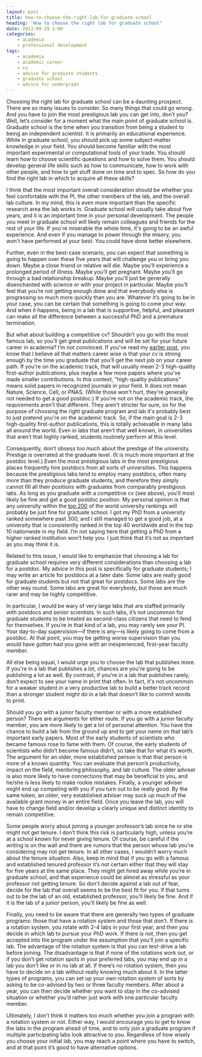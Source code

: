```yaml
---
layout: post
title: how-to-choose-the-right-lab-for-graduate-school
heading: "How to choose the right lab for graduate school"
date: 2013-09-29 1:00
categories: 
    - academia
    - professional development
tags:
    - academia
    - academic career
    - cv
    - advice for graduate students
    - graduate school
    - advice for undergrads
---
```

Choosing the right lab for graduate school can be a daunting prospect. There are so many issues to consider. So many things that could go wrong. And you have to join the most prestigious lab you can get into, don’t you? Well, let’s consider for a moment what the main point of graduate school is. Graduate school is the time when you transition from being a student to being an independent scientist. It is primarily an educational experience. While in graduate school, you should pick up some subject-matter knowledge in your field. You should become familiar with the most important experimental or computational tools of your trade. You should learn how to choose scientific questions and how to solve them. You should develop general life skills such as how to communicate, how to work with other people, and how to get stuff done on time and to spec. So how do you find the right lab in which to acquire all these skills? 

<!--more-->

I think that the most important overall consideration should be whether you feel comfortable with the PI, the other members of the lab, and the overall lab culture. In my mind, this is even more important than the specific research area the lab works in. Graduate school will usually take about five years, and it is an important time in your personal development. The people you meet in graduate school will likely remain colleagues and friends for the rest of your life. If you're miserable the whole time, it's going to be an awful experience. And even if you manage to power through the misery, you won't have performed at your best. You could have done better elsewhere.

Further, even in the best-case scenario, you can expect that something is going to happen over these five years that will challenge you or bring you down. Maybe a close friend or relative will die. Maybe you’ll experience a prolonged period of illness. Maybe you’ll get pregnant. Maybe you’ll go through a bad relationship breakup. Maybe you’ll just be generally disenchanted with science or with your project in particular. Maybe you’ll feel that you’re not getting enough done and that everybody else is progressing so much more quickly than you are. Whatever it’s going to be in your case, you can be certain that something is going to come your way. And when it happens, being in a lab that is supportive, helpful, and pleasant can make all the difference between a successful PhD and a premature termination.

But what about building a competitive cv? Shouldn’t you go with the most famous lab, so you’ll get great publications and will be set for your future career in academia? I’m not convinced. If you've read my [earlier post](/blog/2013/9/6/from-undergraduate-to-faculty-member-critical-decision-points-in-the-academic-career), you know that I believe all that matters career wise is that your cv is strong enough by the time you graduate that you'll get the next job on your career path. If you're on the academic track, that will usually mean 2-3 high-quality first-author publications, plus maybe a few more papers where you’ve made smaller contributions. In this context, "high-quality publications" means solid papers in recognized journals in your field. It does not mean Nature, Science, Cell, or PNAS. (While those won't hurt, they're generally not needed to get a good postdoc.) If you're not on the academic track, the requirements aren't that different. They aren't stricter for sure, so for the purpose of choosing the right graduate program and lab it's probably best to just pretend you're on the academic track. So, if the main goal is 2-3 high-quality first-author publications, this is totally achievable in many labs all around the world. Even in labs that aren’t that well known, in universities that aren’t that highly ranked, students routinely perform at this level.

Consequently, don’t obsess too much about the prestige of the university. Prestige is overrated at the graduate level. (It is much more important at the postdoc level.) Even the most prestigious labs in the most prestigious places frequently hire postdocs from all sorts of universities. This happens because the prestigious labs tend to employ many postdocs, often many more than they produce graduate students, and therefore they simply cannot fill all their positions with graduates from comparably prestigious labs. As long as you graduate with a competitive cv (see above), you’ll most likely be fine and get a good postdoc position. My personal opinion is that any university within the [top 200](http://www.shanghairanking.com/ARWU2013.html) of the world university rankings will probably be just fine for graduate school. I got my PhD from a university ranked somewhere past 300, and I still managed to get a good job, at a university that is consistently ranked in the top 40 worldwide and in the top 10 nationwide in my field. I’m not saying here that getting a PhD from a higher ranked institution won’t help you. I just think that it’s not as important as you may think it is. 

Related to this issue, I would like to emphasize that choosing a lab for graduate school requires very different considerations than choosing a lab for a postdoc. My advice in this post is specifically for graduate students; I may write an article for postdocs at a later date. Some labs are really good for graduate students but not that great for postdocs. Some labs are the other way round. Some labs are great for everybody, but those are much rarer and may be highly competitive.

In particular, I would be wary of very large labs that are staffed primarily with postdocs and senior scientists. In such labs, it’s not uncommon for graduate students to be treated as second-class citizens that need to fend for themselves. If you’re in that kind of a lab, you may rarely see your PI. Your day-to-day supervision—if there is any—is likely going to come from a postdoc. At that point, you may be getting worse supervision than you would have gotten had you gone with an inexperienced, first-year faculty member.

All else being equal, I would urge you to choose the lab that publishes more. If you're in a lab that publishes a lot, chances are you're going to be publishing a lot as well. By contrast, if you're in a lab that publishes rarely, don’t expect to see your name in print that often. In fact, it's not uncommon for a weaker student in a very productive lab to build a better track record than a stronger student might do in a lab that doesn't like to commit words to print.

Should you go with a junior faculty member or with a more established person? There are arguments for either route. If you go with a junior faculty member, you are more likely to get a lot of personal attention. You have the chance to build a lab from the ground up and to get your name on that lab’s important early papers. Most of the early students of scientists who became famous rose to fame with them. Of course, the early students of scientists who didn’t become famous didn’t, so take that for what it’s worth. The argument for an older, more established person is that that person is more of a known quantity. You can evaluate that person’s productivity, impact on the field, mentoring philosophy, and lab culture. The older adviser is also more likely to have connections that may be beneficial to you, and he/she is less likely to make rookie mistakes. Finally, a younger adviser might end up competing with you if you turn out to be really good. By the same token, an older, very established adviser may suck up much of the available grant money in an entire field. Once you leave the lab, you will have to change field and/or develop a clearly unique and distinct identity to remain competitive.

Some people worry about joining a younger professor’s lab since he or she might not get tenure. I don’t think this risk is particularly high, unless you’re at a school known for never giving tenure. Of course, be careful if the writing is on the wall and there are rumors that the person whose lab you’re considering may not get tenure. In all other cases, I wouldn’t worry much about the tenure situation. Also, keep in mind that if you go with a famous and established tenured professor it’s not certain either that they will stay for five years at the same place. They might get hired away while you’re in graduate school, and that experience could be almost as stressful as your professor not getting tenure. So don't decide against a lab out of fear, decide for the lab that overall seems to be the best fit for you. If that turns out to be the lab of an old, established professor, you’ll likely be fine. And if it is the lab of a junior person, you’ll likely be fine as well.

Finally, you need to be aware that there are generally two types of graduate programs: those that have a rotation system and those that don’t. If there is a rotation system, you rotate with 2-4 labs in your first year, and then you decide in which lab to pursue your PhD work. If there is not, then you get accepted into the program under the assumption that you’ll join a specific lab. The advantage of the rotation system is that you can test-drive a lab before joining. The disadvantage is that if none of the rotations work out, or if you don’t get rotation spots in your preferred labs, you may end up in a lab you don’t like or in no lab at all. If there’s no rotation system, then you have to decide on a lab without really knowing much about it. In the latter types of programs, you can set up your own rotation system of sorts by asking to be co-advised by two or three faculty members. After about a year, you can then decide whether you want to stay in the co-advised situation or whether you’d rather just work with one particular faculty member.

Ultimately, I don’t think it matters too much whether you join a program with a rotation system or not. Either way, I would encourage you to get to know the labs in the program ahead of time, and to only join a graduate program if multiple participating labs look attractive to you. Regardless of how wisely you choose your initial lab, you may reach a point where you have to switch, and at that point it’s good to have alternative options.

